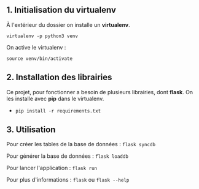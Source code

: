 ## 1. Initialisation du virtualenv

À l'extérieur du dossier on installe un **virtualenv**.

`virtualenv -p python3 venv`

On active le virtualenv :

`source venv/bin/activate`

## 2. Installation des librairies

Ce projet, pour fonctionner a besoin de plusieurs librairies, dont **flask**.
On les installe avec **pip** dans le virtualenv.

- `pip install -r requirements.txt`

## 3. Utilisation

Pour créer les tables de la base de données : `flask syncdb`

Pour générer la base de données : `flask loaddb`

Pour lancer l'application : `flask run`

Pour plus d'informations : `flask` ou `flask --help`
